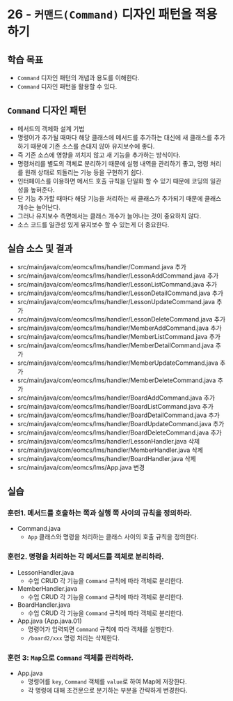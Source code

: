 # 26 - `커맨드(Command)` 디자인 패턴을 적용하기

## 학습 목표

- `Command` 디자인 패턴의 개념과 용도를 이해한다.
- `Command` 디자인 패턴을 활용할 수 있다.

## `Command` 디자인 패턴

- 메서드의 객체화 설계 기법
- 명령어가 추가될 때마다 해당 클래스에 메서드를 추가하는 대신에 
  새 클래스를 추가하기 때문에 기존 소스를 손대지 않아 유지보수에 좋다.
- 즉 기존 소스에 영향을 끼치지 않고 새 기능을 추가하는 방식이다.
- 명령처리를 별도의 객체로 분리하기 때문에 실행 내역을 관리하기 좋고,
  명령 처리를 원래 상태로 되돌리는 기능 등을 구현하기 쉽다.
- 인터페이스를 이용하면 메서드 호출 규칙을 단일화 할 수 있기 때문에 
  코딩의 일관성을 높혀준다.
- 단 기능 추가할 때마다 해당 기능을 처리하는 새 클래스가 추가되기 때문에 
  클래스 개수는 늘어난다.
- 그러나 유지보수 측면에서는 클래스 개수가 늘어나는 것이 중요하지 않다.
- 소스 코드를 일관성 있게 유지보수 할 수 있는게 더 중요한다.

## 실습 소스 및 결과

- src/main/java/com/eomcs/lms/handler/Command.java 추가
- src/main/java/com/eomcs/lms/handler/LessonAddCommand.java 추가
- src/main/java/com/eomcs/lms/handler/LessonListCommand.java 추가
- src/main/java/com/eomcs/lms/handler/LessonDetailCommand.java 추가
- src/main/java/com/eomcs/lms/handler/LessonUpdateCommand.java 추가
- src/main/java/com/eomcs/lms/handler/LessonDeleteCommand.java 추가
- src/main/java/com/eomcs/lms/handler/MemberAddCommand.java 추가
- src/main/java/com/eomcs/lms/handler/MemberListCommand.java 추가
- src/main/java/com/eomcs/lms/handler/MemberDetailCommand.java 추가
- src/main/java/com/eomcs/lms/handler/MemberUpdateCommand.java 추가
- src/main/java/com/eomcs/lms/handler/MemberDeleteCommand.java 추가
- src/main/java/com/eomcs/lms/handler/BoardAddCommand.java 추가
- src/main/java/com/eomcs/lms/handler/BoardListCommand.java 추가
- src/main/java/com/eomcs/lms/handler/BoardDetailCommand.java 추가
- src/main/java/com/eomcs/lms/handler/BoardUpdateCommand.java 추가
- src/main/java/com/eomcs/lms/handler/BoardDeleteCommand.java 추가
- src/main/java/com/eomcs/lms/handler/LessonHandler.java 삭제
- src/main/java/com/eomcs/lms/handler/MemberHandler.java 삭제
- src/main/java/com/eomcs/lms/handler/BoardHandler.java 삭제
- src/main/java/com/eomcs/lms/App.java 변경

## 실습

### 훈련1. 메서드를 호출하는 쪽과 실행 쪽 사이의 규칙을 정의하라.

- Command.java
    - `App` 클래스와 명령을 처리하는 클래스 사이의 호출 규칙을 정의한다.

### 훈련2. 명령을 처리하는 각 메서드를 객체로 분리하라.

- LessonHandler.java
    - 수업 CRUD 각 기능을 `Command` 규칙에 따라 객체로 분리한다.
- MemberHandler.java
    - 수업 CRUD 각 기능을 `Command` 규칙에 따라 객체로 분리한다.
- BoardHandler.java
    - 수업 CRUD 각 기능을 `Command` 규칙에 따라 객체로 분리한다.
- App.java (App.java.01)
    - 명령어가 입력되면 `Command` 규칙에 따라 객체를 실행한다.
    - `/board2/xxx` 명령 처리는 삭제한다.

### 훈련 3: `Map`으로 `Command` 객체를 관리하라.

- App.java
    - 명령어를 `key`, `Command` 객체를 `value`로 하여 Map에 저장한다.
    - 각 명령에 대해 조건문으로 분기하는 부분을 간략하게 변경한다.
